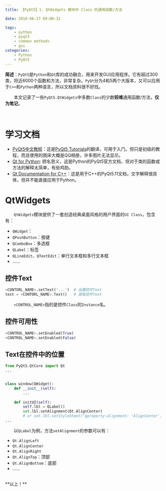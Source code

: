 ```yaml
---
title: 【PyQt5】1. QtWidgets 模块中 Class 的通用函数/方法

date: 2018-06-17 09:00:31

tags:
    - python
    - pyqt5
    - common methods
    - gui
categories:
    - Python
    - PyQt5
---
```


**简述**：`PyQt5`是`Python`和`Qt`库的成功融合，用来开发GUI应用程序。它有超过300类，将近6000个函数和方法，非常复杂。`PyQt`分为4和5两个大版本，又可以应用于`C++`和`Python`两种语言，所以文档资料很不好找。

　　本文记录了一些`PyQt5.QtWidgets`中多数`Class`的少数**较难**通用函数/方法，**仅为笔记**。

<!-- more -->
<br />

# 学习文档
- [PyQt5中文教程](http://code.py40.com/pyqt5/14.html)：这是[PyQt5 Tutorials](https://pythonspot.com/en/pyqt5/)的翻译，可用于入门。但只是初级的教程，而且使用的图床大概是QQ相册，许多图片无法显示。
- [Qt for Python](https://doc.qt.io/qtforpython/index.html): 顾名思义，这是Python的PyQt5官方文档，但对于类的函数或方法的解释太简单，有些鸡肋。
- [Qt Documentation for C++](https://doc.qt.io/qt-5/qtmodules.html)：这是用于C++的PyQt5.11文档，文字解释很具体，但并不能直接应用于Python。


# QtWidgets
　　`QtWidgets`模块提供了一套创造经典桌面风格的用户界面的`UI Class`，包含有：
- `QWidget`：
- `QPushButton`：按键
- `QComboBox`：多选框
- `QLabel`：标签
- `QLineEdit`、`QTextEdit`：单行文本框和多行文本框
- ......

## 控件Text
```Python
<CONTORL_NAME>.setText('...')  # 设置控件Text
text = <CONTORL_NAME>.Text()   # 提取控件Text
```

　　`<CONTROL_NAME>`指的是控件`Class`的`Instance`名。

## 控件可用性
```Python
<CONTROL_NAME>.setEnabled(True)
<CONTROL_NAME>.setEnabled(False)
```

## Text在控件中的位置
```Python
from PyQt5.QtCore import Qt
...


class window(QWidget):
    def __init__(self):
        ...
    
    def initUI(self):
        self.lbl = QLabel()
        set.lbl.setAlignment(Qt.AlignCenter)
        # or set.lbl.setStyleSheet("qproperty-alignment: 'AlignCenter';")
...
```
　　以`QLabel`为例，方法`setAlignment`的参数可以有：
- `Qt.AlignLeft`
- `Qt.AlignCenter`
- `Qt.AlignRight`
- `Qt.AlignTop`：顶部
- `Qt.AlignBottom`：底部
- ......

<br />
**以上！**
<br />

  

  

  

  

  

  
